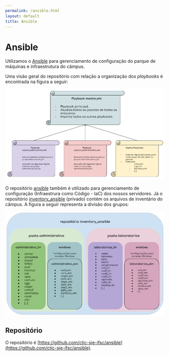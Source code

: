 ```yaml
---
permalink: /ansible.html
layout: default
title: Ansible
---
```


# Ansible

Utilizamos o [Ansible](https://www.ansible.com/) para gerenciamento de configuração do parque de máquinas e infraestrutura do câmpus.

Uma visão geral do repositório com relação a organização dos _playbooks_ é encontrada na figura a seguir:

![overview_playbook_ansible](/assets/img/overview_playbooks_ansible.png)

O repositório [ansible](https://github.com/ctic-sje-ifsc/ansible) também é utilizado para gerenciamento de configuração (Infraestrura como Código - IaC) dos nossos servidores. Já o repositório [inventory_ansible](https://gitlab.com/ctic-sje-ifsc/inventory_ansible) (privado) contém os arquivos de inventário do câmpus. A figura a seguir representa a divisão dos grupos:

![overview_grupos_ansible](/assets/img/overview_grupos_ansible.png)

## Repositório

O repositório é [https://github.com/ctic-sje-ifsc/ansible](https://github.com/ctic-sje-ifsc/ansible).
